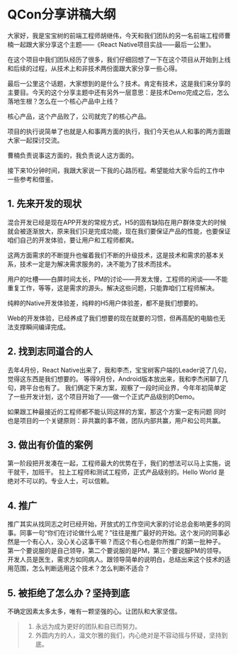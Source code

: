 # QCon分享讲稿大纲

大家好，我是宝宝树的前端工程师胡继伟，今天和我们团队的另一名前端工程师曹楠一起跟大家分享这个主题——《React Native项目实战——最后一公里》。

在这个项目中我们团队经历了很多，我们仔细回想了一下在这个项目从开始到上线和后续的过程，从技术上和非技术两份面跟大家分享一些心得。

最后一公里这个话题，大家想到的是什么？技术。肯定有技术，这是我们来分享的主要目。今天的这个分享主题中还有另外一层意思：是技术Demo完成之后，怎么落地生根？怎么在一个核心产品中上线？

核心产品，这个产品败了，公司就完了的核心产品。

项目的执行说简单了也就是人和事两方面的执行，我们今天也从人和事的两方面跟大家一起探讨交流。

曹楠负责说事这方面的，我负责说人这方面的。

接下来10分钟时间，我跟大家说一下我的心路历程。希望能给大家今后的工作中一些参考和借鉴。

## 1. 先来开发的现状

混合开发已经是现在APP开发的常规方式，H5的固有缺陷在用户群体变大的时候就会被逐渐放大，原来我们只是完成功能，现在我们要保证产品的性能，也要保证咱们自己的开发体验，要让用户和工程师都爽。

这两方面需求的不断提升也催着我们不断的升级技术，这是技术和需求的基本关系，技术一定是为解决需求服务的，决不能为了技术而技术。

用户的吐槽——白屏时间太长，PM的讨论——开发太慢，工程师的闲谈——不能重复工作，等等，这是需求的源头。解决这些问题，只能靠咱们工程师解决。

纯粹的Native开发体验差，纯粹的H5用户体验差，都不是我们想要的。

Web的开发体验，已经养成了我们想要的现在就要的习惯，但再高配的电脑也无法支撑瞬间编译完成。


## 2. 找到志同道合的人
去年4月份，React Native出来了，我和李杰，宝宝树客户端的Leader说了几句，觉得这东西是我们想要的。
等得9月份，Android版本放出来，我和李杰闲聊了几句，跨平台也有了。
我们俩定下来方案，观察了一段时间业界，今年年初简单定了一些开发计划，这个项目开始了——做一个正式产品级别的Demo。

如果跟工种最接近的工程师都不能认同这样的方案，那这个方案一定有问题
同时也是项目的一个关键原则：非共赢的事不做，团队内部共赢，用户和公司共赢。

## 3. 做出有价值的案例
第一阶段把开发凑在一起，工程师最大的优势在于，我们的想法可以马上实施，说干就干，加班干。
拉上工程师和测试工程师，正式产品级别的。Hello World 是绝对不可以的。专业人士，可以信赖。

## 4. 推广
推广其实从找同志之时已经开始，开放式的工作空间大家的讨论总会影响更多的同事。同事一句“你们在讨论做什么呢？”往往是推广最好的开始。这个发问的同事必然是一个有心人，没心关心这事干嘛？而这个有心也是你所推广的第一批种子。
第一个要说服的是自己领导，第二个要说服的是PM，第三个要说服PM的领导。
开发人员是医生，需求方如同病人。跟领导简单的说明白，总结出来这个技术的适用范围，怎么判断适用这个技术？怎么判断不适合？

## 5. 被拒绝了怎么办？坚持到底
不确定因素太多太多，唯有一颗坚强的心。让团队和大家坚信。

> 1. 永远为成为更好的团队和自已而努力。
> 2. 外圆内方的人，温文尔雅的我们，内心绝对是不容动摇与怀疑，坚持到底。
